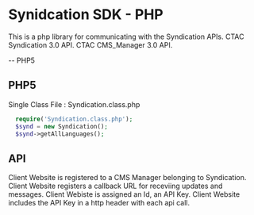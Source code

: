 Synidcation SDK - PHP
==============

This is a php library for communicating with the Syndication APIs.
  CTAC Syndication 3.0 API. 
  CTAC CMS_Manager 3.0 API. 

-- PHP5

PHP5
--------------
Single Class File : Syndication.class.php
```php
  require('Syndication.class.php');
  $synd = new Syndication();
  $synd->getAllLanguages();
```

API
--------------

  Client Website is registered to a CMS Manager belonging to Syndication.
  Client Website registers a callback URL for receviing updates and messages. 
  Client Webiste is assigned an Id, an API Key. 
  Client Website includes the API Key in a http header with each api call.
  
